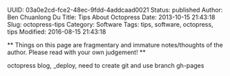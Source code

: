 UUID: 03a0e2cd-fce2-48ec-9fdd-4addcaad0021
Status: published
Author: Ben Chuanlong Du
Title: Tips About Octopress
Date: 2013-10-15 21:43:18
Slug: octopress-tips
Category: Software
Tags: tips, software, octopress, tips
Modified: 2016-08-15 21:43:18

**
Things on this page are fragmentary and immature notes/thoughts of the author. 
Please read with your own judgement!
**
 
octopress blog, _deploy, need to create git and use branch gh-pages

